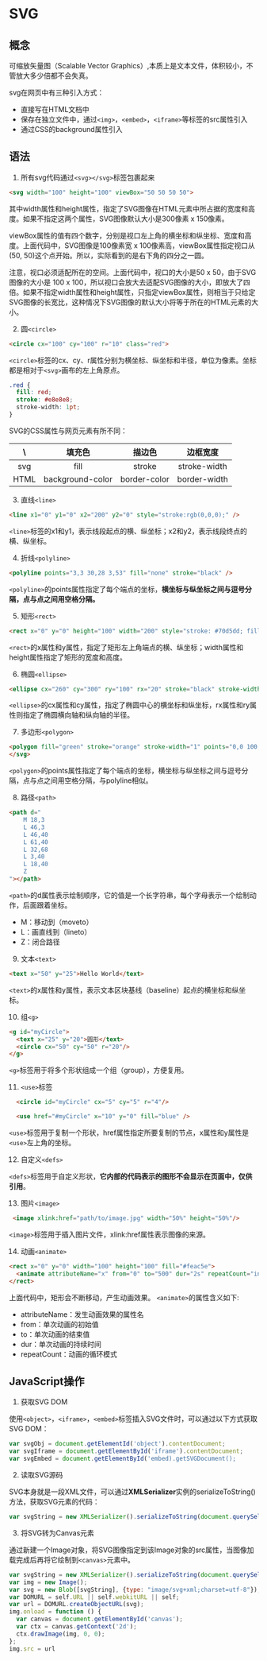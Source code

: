 # SVG
## 概念
可缩放矢量图（Scalable Vector Graphics）,本质上是文本文件，体积较小，不管放大多少倍都不会失真。

svg在网页中有三种引入方式：

- 直接写在HTML文档中
- 保存在独立文件中，通过`<img>`，`<embed>`，`<iframe>`等标签的src属性引入
- 通过CSS的background属性引入

## 语法

1. 所有svg代码通过```<svg></svg>```标签包裹起来

```html
<svg width="100" height="100" viewBox="50 50 50 50">
```

其中width属性和height属性，指定了SVG图像在HTML元素中所占据的宽度和高度。如果不指定这两个属性，SVG图像默认大小是300像素 x 150像素。

viewBox属性的值有四个数字，分别是视口左上角的横坐标和纵坐标、宽度和高度。上面代码中，SVG图像是100像素宽 x 100像素高，viewBox属性指定视口从(50, 50)这个点开始。所以，实际看到的是右下角的四分之一圆。

注意，视口必须适配所在的空间。上面代码中，视口的大小是50 x 50，由于SVG图像的大小是 100 x 100，所以视口会放大去适配SVG图像的大小，即放大了四倍。如果不指定width属性和height属性，只指定viewBox属性，则相当于只给定SVG图像的长宽比，这种情况下SVG图像的默认大小将等于所在的HTML元素的大小。

2. 圆`<circle>`

```html
<circle cx="100" cy="100" r="10" class="red">
```

`<circle>`标签的cx、cy、r属性分别为横坐标、纵坐标和半径，单位为像素。坐标都是相对于`<svg>`画布的左上角原点。

```css
.red {
  fill: red;
  stroke: #e8e8e8;
  stroke-width: 1pt;
}
```
SVG的CSS属性与网页元素有所不同：
    
 \ | 填充色 | 描边色 | 边框宽度 
 :----: | :----: | :----: | :----:
 svg | fill | stroke | stroke-width
 HTML | background-color | border-color | border-width
 
3. 直线`<line>`

```html
<line x1="0" y1="0" x2="200" y2="0" style="stroke:rgb(0,0,0);" />
```

`<line>`标签的x1和y1，表示线段起点的横、纵坐标；x2和y2，表示线段终点的横、纵坐标。

4. 折线`<polyline>`

```html
<polyline points="3,3 30,28 3,53" fill="none" stroke="black" />
```

`<polyline>`的points属性指定了每个端点的坐标，**横坐标与纵坐标之间与逗号分隔，点与点之间用空格分隔。**

5. 矩形`<rect>`

```html
<rect x="0" y="0" height="100" width="200" style="stroke: #70d5dd; fill: #dd524b" />
```

`<rect>`的x属性和y属性，指定了矩形左上角端点的横、纵坐标；width属性和height属性指定了矩形的宽度和高度。

6. 椭圆`<ellipse>`

```html
<ellipse cx="260" cy="300" ry="100" rx="20" stroke="black" stroke-width="2" fill="silver"/>
```

`<ellipse>`的cx属性和cy属性，指定了椭圆中心的横坐标和纵坐标，rx属性和ry属性则指定了椭圆横向轴和纵向轴的半径。

7. 多边形`<polygon>`

```html
<polygon fill="green" stroke="orange" stroke-width="1" points="0,0 100,0 100,100 0,100 0,0"/>
</svg>
```

`<polygon>`的points属性指定了每个端点的坐标，横坐标与纵坐标之间与逗号分隔，点与点之间用空格分隔，与polyline相似。

8. 路径`<path>`

```html
<path d="
	M 18,3 
	L 46,3 
	L 46,40 
	L 61,40 
	L 32,68 
	L 3,40 
	L 18,40 
	Z
"></path>
```

`<path>`的d属性表示绘制顺序，它的值是一个长字符串，每个字母表示一个绘制动作，后面跟着坐标。

- M：移动到（moveto）
- L：画直线到（lineto）
- Z：闭合路径

9. 文本`<text>`

```html
<text x="50" y="25">Hello World</text>
```

`<text>`的x属性和y属性，表示文本区块基线（baseline）起点的横坐标和纵坐标。

10. 组`<g>`

```html
<g id="myCircle">
  <text x="25" y="20">圆形</text>
  <circle cx="50" cy="50" r="20"/>
</g>
```

`<g>`标签用于将多个形状组成一个组（group），方便复用。


11. `<use>`标签

```html
  <circle id="myCircle" cx="5" cy="5" r="4"/>

  <use href="#myCircle" x="10" y="0" fill="blue" />
```

`<use>`标签用于复制一个形状，href属性指定所要复制的节点，x属性和y属性是`<use>`左上角的坐标。

12. 自定义`<defs>`

`<defs>`标签用于自定义形状，**它内部的代码表示的图形不会显示在页面中，仅供引用**。

13. 图片`<image>`

```html
 <image xlink:href="path/to/image.jpg" width="50%" height="50%"/>
```

`<image>`标签用于插入图片文件，xlink:href属性表示图像的来源。

14. 动画`<animate>`

```html
<rect x="0" y="0" width="100" height="100" fill="#feac5e">
  <animate attributeName="x" from="0" to="500" dur="2s" repeatCount="indefinite" />
</rect>
```

上面代码中，矩形会不断移动，产生动画效果。
`<animate>`的属性含义如下:

- attributeName：发生动画效果的属性名
- from：单次动画的初始值
- to：单次动画的结束值
- dur：单次动画的持续时间
- repeatCount：动画的循环模式

## JavaScript操作

1. 获取SVG DOM

使用`<object>`，`<iframe>`，`<embed>`标签插入SVG文件时，可以通过以下方式获取SVG DOM：

```javascript
var svgObj = document.getElementId('object').contentDocument;
var svgIframe = document.getElementById('iframe').contentDocument;
var svgEmbed = document.getElementById('embed).getSVGDocument();
```

2. 读取SVG源码

SVG本身就是一段XML文件，可以通过**XMLSerializer**实例的serializeToString()方法，获取SVG元素的代码：

```javascript
var svgString = new XMLSerializer().serializeToString(document.querySelector('svg'))
```

3. 将SVG转为Canvas元素

通过新建一个Image对象，将SVG图像指定到该Image对象的src属性，当图像加载完成后再将它绘制到`<canvas>`元素中。

```javascript
var svgString = new XMLSerializer().serializeToString(document.querySelector('svg'))
var img = new Image();
var svg = new Blob([svgString], {type: "image/svg+xml;charset=utf-8"});
var DOMURL = self.URL || self.webkitURL || self;
var url = DOMURL.createObjectURL(svg);
img.onload = function () {
  var canvas = document.getElementById('canvas');
  var ctx = canvas.getContext('2d');
  ctx.drawImage(img, 0, 0);
};
img.src = url
```
